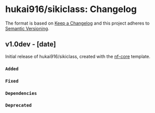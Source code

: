 # hukai916/sikiclass: Changelog

The format is based on [Keep a Changelog](https://keepachangelog.com/en/1.0.0/)
and this project adheres to [Semantic Versioning](https://semver.org/spec/v2.0.0.html).

## v1.0dev - [date]

Initial release of hukai916/sikiclass, created with the [nf-core](https://nf-co.re/) template.

### `Added`

### `Fixed`

### `Dependencies`

### `Deprecated`

